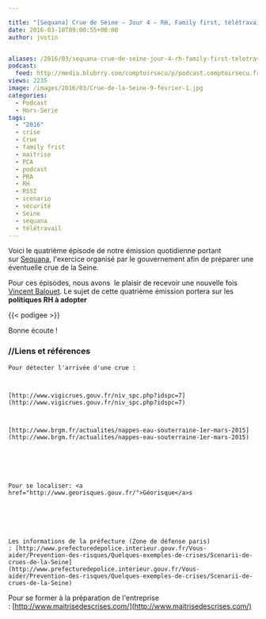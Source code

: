 ```yaml
---

title: "[Sequana] Crue de Seine – Jour 4 – RH, Family first, télétravail"
date: 2016-03-10T09:00:55+00:00
author: justin


aliases: /2016/03/sequana-crue-de-seine-jour-4-rh-family-first-teletravail/
podcast:
  feed: http://media.blubrry.com/comptoirsecu/p/podcast.comptoirsecu.fr/CSEC.HS17.2016-03-10.CRUE2016_04.mp3
views: 2235
image: /images/2016/03/Crue-de-la-Seine-9-fevrier-1.jpg
categories:
  - Podcast
  - Hors-Serie
tags:
  - "2016"
  - crise
  - Crue
  - family frist
  - maitrise
  - PCA
  - podcast
  - PRA
  - RH
  - RSSI
  - scenario
  - sécurité
  - Seine
  - sequana
  - télétravail
---
```



Voici le quatrième épisode de notre émission quotidienne portant sur [Sequana](http://www.prefecturedepolice.interieur.gouv.fr/Sequana/), l'exercice organisé par le gouvernement afin de préparer une éventuelle crue de la Seine.

Pour ces épisodes, nous avons  le plaisir de recevoir une nouvelle fois [Vincent Balouet](https://twitter.com/vbalouet). Le sujet de cette quatrième émission portera sur les **politiques RH à adopter**

{{< podigee >}}








Bonne écoute !

### //Liens et références



    Pour détecter l'arrivée d'une crue :



    [http://www.vigicrues.gouv.fr/niv_spc.php?idspc=7](http://www.vigicrues.gouv.fr/niv_spc.php?idspc=7)



    [http://www.brgm.fr/actualites/nappes-eau-souterraine-1er-mars-2015](http://www.brgm.fr/actualites/nappes-eau-souterraine-1er-mars-2015)






    Pour se localiser: <a href="http://www.georisques.gouv.fr/">Géorisque</a>s






    Les informations de la préfecture (Zone de défense paris) : [http://www.prefecturedepolice.interieur.gouv.fr/Vous-aider/Prevention-des-risques/Quelques-exemples-de-crises/Scenarii-de-crues-de-la-Seine](http://www.prefecturedepolice.interieur.gouv.fr/Vous-aider/Prevention-des-risques/Quelques-exemples-de-crises/Scenarii-de-crues-de-la-Seine)







  Pour se former à la préparation de l'entreprise : [http://www.maitrisedescrises.com/](http://www.maitrisedescrises.com/)
